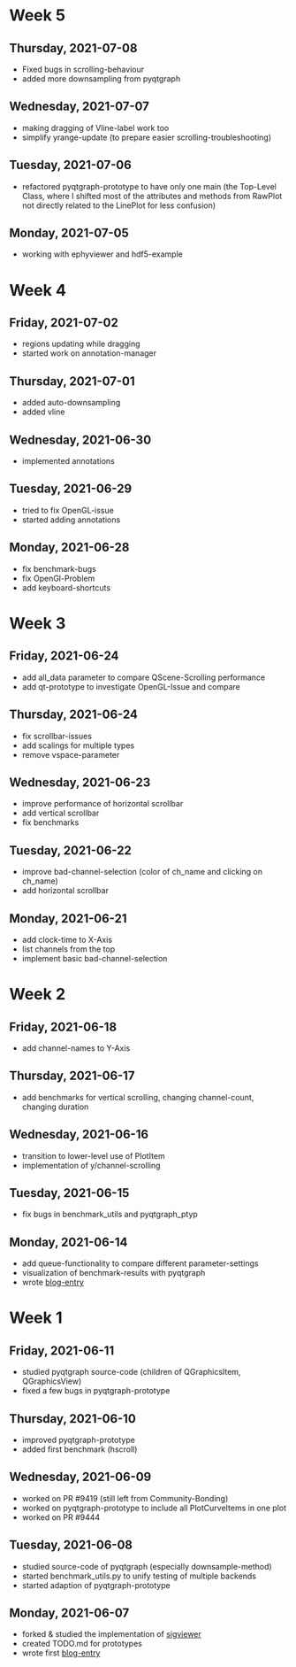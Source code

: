 # Week 5
## Thursday, 2021-07-08
- Fixed bugs in scrolling-behaviour
- added more downsampling from pyqtgraph

## Wednesday, 2021-07-07
- making dragging of Vline-label work too
- simplify yrange-update (to prepare easier scrolling-troubleshooting)

## Tuesday, 2021-07-06
- refactored pyqtgraph-prototype to have only one main (the Top-Level Class, 
  where I shifted most of the attributes and methods from RawPlot not directly 
  related to the LinePlot for less confusion)

## Monday, 2021-07-05
- working with ephyviewer and hdf5-example

# Week 4
## Friday, 2021-07-02
- regions updating while dragging
- started work on annotation-manager

## Thursday, 2021-07-01
- added auto-downsampling
- added vline

## Wednesday, 2021-06-30
- implemented annotations

## Tuesday, 2021-06-29
- tried to fix OpenGL-issue
- started adding annotations

## Monday, 2021-06-28
- fix benchmark-bugs
- fix OpenGl-Problem
- add keyboard-shortcuts

# Week 3
## Friday, 2021-06-24
- add all_data parameter to compare QScene-Scrolling performance
- add qt-prototype to investigate OpenGL-Issue and compare

## Thursday, 2021-06-24
- fix scrollbar-issues
- add scalings for multiple types
- remove vspace-parameter

## Wednesday, 2021-06-23
- improve performance of horizontal scrollbar
- add vertical scrollbar
- fix benchmarks

## Tuesday, 2021-06-22
- improve bad-channel-selection (color of ch_name and clicking on ch_name)
- add horizontal scrollbar

## Monday, 2021-06-21
- add clock-time to X-Axis
- list channels from the top
- implement basic bad-channel-selection

# Week 2
## Friday, 2021-06-18
- add channel-names to Y-Axis

## Thursday, 2021-06-17
- add benchmarks for vertical scrolling, changing channel-count, changing duration

## Wednesday, 2021-06-16
- transition to lower-level use of PlotItem
- implementation of y/channel-scrolling

## Tuesday, 2021-06-15
- fix bugs in benchmark_utils and pyqtgraph_ptyp

## Monday, 2021-06-14
- add queue-functionality to compare different parameter-settings
- visualization of benchmark-results with pyqtgraph
- wrote [blog-entry](https://blogs.python-gsoc.org/en/marsipus-blog/blog-week-1-07-06-12-06/)

# Week 1

## Friday, 2021-06-11
- studied pyqtgraph source-code (children of QGraphicsItem, QGraphicsView)
- fixed a few bugs in pyqtgraph-prototype

## Thursday, 2021-06-10
- improved pyqtgraph-prototype
- added first benchmark (hscroll)

## Wednesday, 2021-06-09
- worked on PR #9419 (still left from Community-Bonding)
- worked on pyqtgraph-prototype to include all PlotCurveItems in one plot
- worked on PR #9444

## Tuesday, 2021-06-08
- studied source-code of pyqtgraph (especially downsample-method)
- started benchmark_utils.py to unify testing of multiple backends
- started adaption of pyqtgraph-prototype

## Monday, 2021-06-07
- forked & studied the implementation of [sigviewer](https://github.com/cbrnr/sigviewer)
- created TODO.md for prototypes
- wrote first [blog-entry](https://blogs.python-gsoc.org/en/marsipus-blog/weekly-check-in-community-bonding-period-17-05-06-06/)